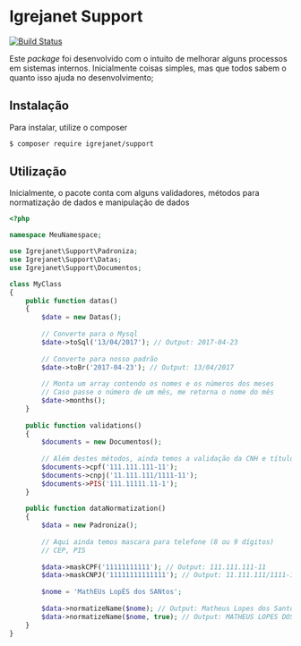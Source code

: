 # Igrejanet Support

[![Build Status](https://travis-ci.org/devLopez/Support.svg?branch=master)](https://travis-ci.org/devLopez/Support)

Este *package* foi desenvolvido com o intuito de melhorar alguns processos em
sistemas internos. Inicialmente coisas simples, mas que todos sabem o quanto isso
ajuda no desenvolvimento;

## Instalação

Para instalar, utilize o composer

```sh
$ composer require igrejanet/support
``` 

## Utilização
Inicialmente, o pacote conta com alguns validadores, métodos para normatização de dados
e manipulação de dados

```php
<?php

namespace MeuNamespace;

use Igrejanet\Support\Padroniza;
use Igrejanet\Support\Datas;
use Igrejanet\Support\Documentos;

class MyClass
{
    public function datas()
    {
        $date = new Datas();
        
        // Converte para o Mysql
        $date->toSql('13/04/2017'); // Output: 2017-04-23
        
        // Converte para nosso padrão
        $date->toBr('2017-04-23'); // Output: 13/04/2017
        
        // Monta um array contendo os nomes e os números dos meses
        // Caso passe o número de um mês, me retorna o nome do mês
        $date->months();
    }
    
    public function validations()
    {
        $documents = new Documentos();
        
        // Além destes métodos, ainda temos a validação da CNH e título eleitoral
        $documents->cpf('111.111.111-11');
        $documents->cnpj('11.111.111/1111-11');
        $documents->PIS('111.11111.11-1');
    }
    
    public function dataNormatization()
    {
        $data = new Padroniza();
     
        // Aqui ainda temos mascara para telefone (8 ou 9 dígitos)
        // CEP, PIS
        
        $data->maskCPF('11111111111'); // Output: 111.111.111-11
        $data->maskCNPJ('11111111111111'); // Output: 11.111.111/1111-11
        
        $nome = 'MathEUs LopÉS dos SANtos';
        
        $data->normatizeName($nome); // Output: Matheus Lopes dos Santos
        $data->normatizeName($nome, true); // Output: MATHEUS LOPES DOS SANTOS
    }
}
```
